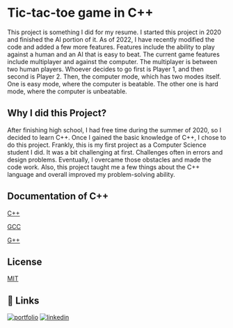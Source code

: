 
# Tic-tac-toe game in C++

This project is something I did for my resume. I started this project in 2020 and finished the AI portion of it. As of 2022, I have recently modified the code and added a few more features. Features include the ability to play against a human and an AI that is easy to beat. The current game features include multiplayer and against the computer. The multiplayer is between two human players. Whoever decides to go first is Player 1, and then second is Player 2. Then, the computer mode, which has two modes itself. One is easy mode, where the computer is beatable. The other one is hard mode, where the computer is unbeatable. 

## Why I did this Project?

After finishing high school, I had free time during the summer of 2020, so I decided to learn C++. Once I gained the basic knowledge of C++, I chose to do this project. Frankly, this is my first project as a Computer Science student I did. It was a bit challenging at first. Challenges often in errors and design problems. Eventually, I overcame those obstacles and made the code work. Also, this project taught me a few things about the C++ language and overall improved my problem-solving ability.


## Documentation of C++

[C++](https://devdocs.io/cpp/)

[GCC](https://gcc.gnu.org/onlinedocs/)

[G++](https://gcc.gnu.org/onlinedocs/)


## License

[MIT]()


## 🔗 Links
[![portfolio](https://img.shields.io/badge/my_portfolio-000?style=for-the-badge&logo=ko-fi&logoColor=white)](https://github.com/AurthurMorgan)
[![linkedin](https://img.shields.io/badge/linkedin-0A66C2?style=for-the-badge&logo=linkedin&logoColor=white)](https://www.linkedin.com/in/mathavanp/)
